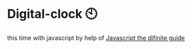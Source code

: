 # Digital-clock 🕙    
this time with javascript by help of <a href="https://www.oreilly.com/library/view/javascript-the-definitive/0596101996/">Javascript the difinite guide</a>
